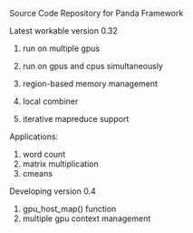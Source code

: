 Source Code Repository for Panda Framework


Latest workable version 0.32

  1) run on multiple gpus

  2) run on gpus and cpus simultaneously

  3) region-based memory management

  4) local combiner

  5) iterative mapreduce support

Applications:
  1) word count
  2) matrix multiplication
  3) cmeans



Developing version 0.4

  1) gpu_host_map() function
  2) multiple gpu context management